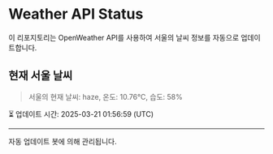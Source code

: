 
# Weather API Status

이 리포지토리는 OpenWeather API를 사용하여 서울의 날씨 정보를 자동으로 업데이트합니다.

## 현재 서울 날씨
> 서울의 현재 날씨: haze, 온도: 10.76°C, 습도: 58%

⏳ 업데이트 시간: 2025-03-21 01:56:59 (UTC)

---
자동 업데이트 봇에 의해 관리됩니다.
